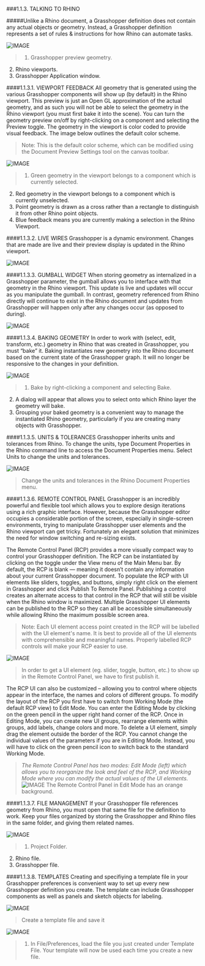 ###1.1.3. TALKING TO RHINO

#####Unlike a Rhino document, a Grasshopper definition does not contain any actual objects or geometry. Instead, a Grasshopper definition represents a set of rules & instructions for how Rhino can automate tasks.

![IMAGE](images/1-1-3/1-1-3_001-talking-to-rhino.png)
>1. Grasshopper preview geometry.
2. Rhino viewports.
3. Grasshopper Application window.




####1.1.3.1. VIEWPORT FEEDBACK
All geometry that is generated using the various Grasshopper components will
show up (by default) in the Rhino viewport. This preview is just an Open GL
approximation of the actual geometry, and as such you will not be able to select
the geometry in the Rhino viewport (you must first bake it into the scene). You
can turn the geometry preview on/off by right-clicking on a component and
selecting the Preview toggle. The geometry in the viewport is color coded to
provide visual feedback. The image below outlines the default color scheme.

>Note: This is the default color scheme, which can be modified using the Document Preview Settings tool on the canvas toolbar.

![IMAGE](images/1-1-3/1-1-3_002-viewport-feedback.png)
>1. Green geometry in the viewport belongs to a component which is currently selected.
2. Red geometry in the viewport belongs to a component which is currently unselected.
3. Point geometry is drawn as a cross rather than a rectangle to distinguish it from other Rhino point objects.
4. Blue feedback means you are currently making a selection in the Rhino Viewport.

####1.1.3.2. LIVE WIRES
Grasshopper is a dynamic environment. Changes that are made are live and their
preview display is updated in the Rhino viewport.

![IMAGE](images/1-1-3/1-1-3_003-live-wires.png)

####1.1.3.3. GUMBALL WIDGET
When storing geometry as internalized in a Grasshopper parameter, the gumball
allows you to interface with that geometry in the Rhino viewport. This update is
live and updates will occur as you manipulate the gumball. In contrast, geometry
referenced from Rhino directly will continue to exist in the Rhino document and
updates from Grasshopper will happen only after any changes occur (as opposed
to during).

![IMAGE](images/1-1-3/1-1-3_004-gumball.png)

####1.1.3.4. BAKING GEOMETRY
In order to work with (select, edit, transform, etc.) geometry in Rhino that was
created in Grasshopper, you must “bake” it. Baking instantiates new geometry
into the Rhino document based on the current state of the Grasshopper graph. It
will no longer be responsive to the changes in your definition.

![IMAGE](images/1-1-3/1-1-3_005-baking.png)
>1. Bake by right-clicking a component and selecting Bake.
2. A dialog will appear that allows you to select onto which Rhino layer the geometry will
bake.
3. Grouping your baked geometry is a convenient way to manage the instantiated Rhino geometry, particularly if you are creating many objects with Grasshopper.


####1.1.3.5. UNITS & TOLERANCES
Grasshopper inherits units and tolerances from Rhino. To change the units,
type Document Properties in the Rhino command line to access the Document
Properties menu. Select Units to change the units and tolerances.

![IMAGE](images/1-1-3/1-1-3_006-units.png)
>Change the units and tolerances in the Rhino Document Properties menu.

####1.1.3.6. REMOTE CONTROL PANEL
Grasshopper is an incredibly powerful and flexible tool which allows you to explore
design iterations using a rich graphic interface. However, because the Grasshopper editor
occupies a considerable portion of the screen, especially in single-screen environments,
trying to manipulate Grasshopper user elements and the Rhino viewport can get tricky.
Fortunately an elegant solution that minimizes the need for window switching and re-sizing exists.

The Remote Control Panel (RCP) provides a more visually compact way to control your
Grasshopper definition. The RCP can be instantiated by clicking on the toggle
under the View menu of the Main Menu bar. By default, the RCP is blank — meaning
it doesn’t contain any information about your current Grasshopper document. To
populate the RCP with UI elements like sliders, toggles, and buttons, simply
right click on the element in Grasshopper and click Publish To Remote Panel. Publishing
a control creates an alternate access to that control in the RCP that will still be visible
when the Rhino window is maximized. Multiple Grasshopper UI elements can be published to the RCP
so they can all be accessible simultaneously while allowing Rhino the maximum possible screen area.

>Note: Each UI element access point created in the RCP will be labelled with the UI element's
 name. It is best to provide all of the UI elements with comprehensible and meaningful
 names. Properly labelled RCP controls will make your RCP easier to use.


![IMAGE](images/1-1-3/1-1-3_007-remote-control1.png)
> In order to get a UI element (eg. slider, toggle, button, etc.) to show up in the Remote Control Panel, we have to first publish it.

The RCP UI can also be customized – allowing you to control where objects
appear in the interface, the names and colors of different groups. To modify the
layout of the RCP you first have to switch from Working Mode (the default RCP
view) to Edit Mode. You can enter the Editing Mode by clicking on the green
pencil in the upper right hand corner of the RCP. Once in Editing Mode, you can
create new UI groups, rearrange elements within groups, add labels, change
colors and more. To delete a UI element, simply drag the element outside the
border of the RCP. You cannot change the individual values of the parameters if
you are in Editing Mode. Instead, you will have to click on the green pencil icon
to switch back to the standard Working Mode.

>_The Remote Control Panel has two modes: Edit Mode (left) which allows you to reorganize the look and feel of the RCP, and Working Mode where you can modify the actual values of the UI elements._
![IMAGE](images/1-1-3/1-1-3_008-remote2.png)
>The Remote Control Panel in Edit Mode has an orange background.




####1.1.3.7. FILE MANAGEMENT
If your Grasshopper file references geometry from Rhino, you must open that
same file for the definition to work. Keep your files organized by storing the
Grasshopper and Rhino files in the same folder, and giving them related names.

![IMAGE](images/1-1-3/1-1-3_009-file-management.png)
>1. Project Folder.
2. Rhino file.
3. Grasshopper file.

####1.1.3.8. TEMPLATES
Creating and specifiying a template file in your Grasshopper preferences is
convenient way to set up every new Grasshopper definition you create. The
template can include Grasshopper components as well as panels and sketch
objects for labeling.


![IMAGE](images/1-1-3/1-1-3_010-templates.png)
>Create a template file and save it

![IMAGE](images/1-1-3/1-1-3_011-templates2.png)
>1. In File/Preferences, load the file you just created under Template File. Your template will now be used each time you create a new file.

